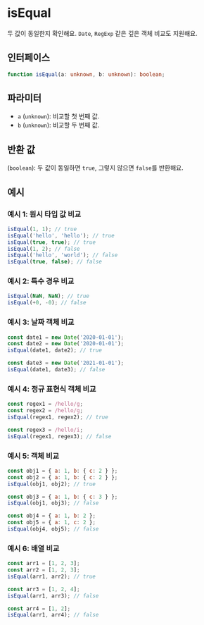 # isEqual

두 값이 동일한지 확인해요. `Date`, `RegExp` 같은 깊은 객체 비교도 지원해요.

## 인터페이스

```typescript
function isEqual(a: unknown, b: unknown): boolean;
```

## 파라미터

- `a` (`unknown`): 비교할 첫 번째 값.
- `b` (`unknown`): 비교할 두 번째 값.

## 반환 값

(`boolean`): 두 값이 동일하면 `true`, 그렇지 않으면 `false`를 반환해요.

## 예시

### 예시 1: 원시 타입 값 비교

```javascript
isEqual(1, 1); // true
isEqual('hello', 'hello'); // true
isEqual(true, true); // true
isEqual(1, 2); // false
isEqual('hello', 'world'); // false
isEqual(true, false); // false
```

### 예시 2: 특수 경우 비교

```javascript
isEqual(NaN, NaN); // true
isEqual(+0, -0); // false
```

### 예시 3: 날짜 객체 비교

```javascript
const date1 = new Date('2020-01-01');
const date2 = new Date('2020-01-01');
isEqual(date1, date2); // true

const date3 = new Date('2021-01-01');
isEqual(date1, date3); // false
```

### 예시 4: 정규 표현식 객체 비교

```javascript
const regex1 = /hello/g;
const regex2 = /hello/g;
isEqual(regex1, regex2); // true

const regex3 = /hello/i;
isEqual(regex1, regex3); // false
```

### 예시 5: 객체 비교

```javascript
const obj1 = { a: 1, b: { c: 2 } };
const obj2 = { a: 1, b: { c: 2 } };
isEqual(obj1, obj2); // true

const obj3 = { a: 1, b: { c: 3 } };
isEqual(obj1, obj3); // false

const obj4 = { a: 1, b: 2 };
const obj5 = { a: 1, c: 2 };
isEqual(obj4, obj5); // false
```

### 예시 6: 배열 비교

```javascript
const arr1 = [1, 2, 3];
const arr2 = [1, 2, 3];
isEqual(arr1, arr2); // true

const arr3 = [1, 2, 4];
isEqual(arr1, arr3); // false

const arr4 = [1, 2];
isEqual(arr1, arr4); // false
```
